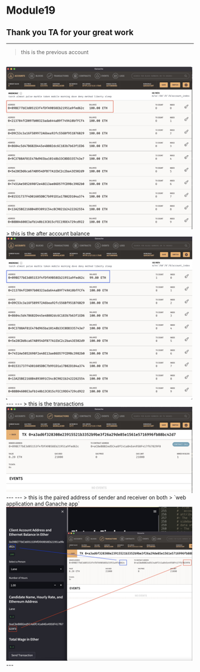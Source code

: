 # Module19   
**Thank you TA for your great work**   
---   
---        
  > this is the previous account   
  <br/>
  <img src = ".\Screenshot\00_previous.jpg" width = "500px">   
  > this is the after account balance   
  <br/>   
  <img src = ".\Screenshot\00_after.jpg" width = "500px">    
---
---    
  >  this is the transactions   
  <br/>
  <img src = ".\Screenshot\01.jpg" width = "500px"> 
---
---   
  >  this is the paired address of sender and receiver on both      
  >  `web application and Ganache app`
  <br/>
  <img src = ".\Screenshot\02.jpg" width = "500px"> 
---



